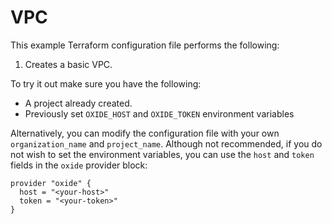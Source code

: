 # VPC

This example Terraform configuration file performs the following:

1. Creates a basic VPC.

To try it out make sure you have the following:

- A project already created.
- Previously set `OXIDE_HOST` and `OXIDE_TOKEN` environment variables

Alternatively, you can modify the configuration file with your own `organization_name` and `project_name`. Although not recommended, if you do not wish to set the environment variables, you can use the `host` and `token` fields in the `oxide` provider block:

```hcl
provider "oxide" {
  host = "<your-host>"
  token = "<your-token>"
}
```
